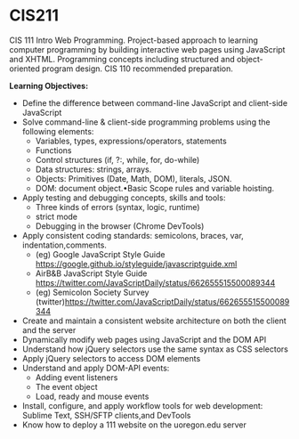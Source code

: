 # CIS211
CIS 111   Intro Web Programming. Project-based approach to learning computer programming by building interactive web pages using JavaScript and XHTML. Programming concepts including structured and object-oriented program design. CIS 110 recommended preparation.

**Learning Objectives:**
- Define the difference between command-line JavaScript and client-side JavaScript
- Solve command-line & client-side programming problems using the following elements:
     - Variables, types, expressions/operators, statements
     - Functions
     - Control structures (if, ?:, while, for, do-while)
     - Data structures: strings, arrays.
     - Objects: Primitives (Date, Math, DOM), literals, JSON.
     - DOM: document object.•Basic Scope rules and variable hoisting.
- Apply testing and debugging concepts, skills and tools:
     - Three kinds of errors (syntax, logic, runtime)
     - strict mode
     - Debugging in the browser (Chrome DevTools)
- Apply consistent coding standards: semicolons, braces, var, indentation,comments.
     - (eg) Google JavaScript Style Guide https://google.github.io/styleguide/javascriptguide.xml
     - AirB&B JavaScript Style Guide https://twitter.com/JavaScriptDaily/status/662655515500089344
     - (eg) Semicolon Society Survey (twitter)https://twitter.com/JavaScriptDaily/status/662655515500089344
 - Create and maintain a consistent website architecture on both the client and the server
 - Dynamically modify web pages using JavaScript and the DOM API
 - Understand how jQuery selectors use the same syntax as CSS selectors
 - Apply jQuery selectors to access DOM elements
 - Understand and apply DOM-API events:
      - Adding event listeners
      - The event object
      - Load, ready and mouse events
 - Install, configure, and apply workflow tools for web development: Sublime Text, SSH/SFTP clients,and DevTools
 - Know how to deploy a 111 website on the uoregon.edu server
